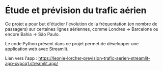 # Étude et prévision du trafic aérien

Ce projet a pour but d'étudier l'évolution de la fréquentation (en nombre de passagers) sur certaines lignes aériennes, comme Londres → Barcelone ou encore Bahia → São Paulo.

Le code Python présent dans ce projet permet de développer une application web avec Streamlit.

Lien vers l'app : https://leonie-lorcher-prevision-trafic-aerien-streamlit-app-xvpcq1.streamlit.app/
